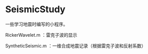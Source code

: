 # SeismicStudy

一些学习地震时编写的小程序。

RickerWavelet.m ：雷克子波的显示

SyntheticSeismic.m ：一维合成地震记录（根据雷克子波和反射系数）

